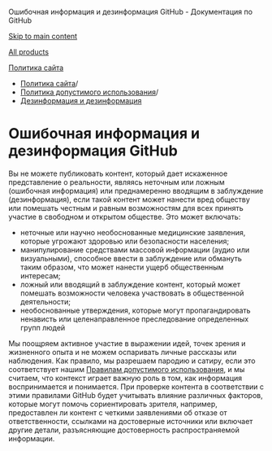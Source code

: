 Ошибочная информация и дезинформация GitHub - Документация по GitHub

[Skip to main content](#main-content)

[All products](/ru)

[Политика сайта](/ru/site-policy)

* [Политика сайта](/ru/site-policy)/
* [Политика допустимого использования](/ru/site-policy/acceptable-use-policies)/
* [Дезинформация и дезинформация](/ru/site-policy/acceptable-use-policies/github-misinformation-and-disinformation)

Ошибочная информация и дезинформация GitHub
==========

Вы не можете публиковать контент, который дает искаженное представление о реальности, являясь неточным или ложным (ошибочная информация) или преднамеренно вводящим в заблуждение (дезинформация), если такой контент может нанести вред обществу или помешать честным и равным возможностям для всех принять участие в свободном и открытом обществе. Это может включать:

* неточные или научно необоснованные медицинские заявления, которые угрожают здоровью или безопасности населения;
* манипулирование средствами массовой информации (аудио или визуальными), способное ввести в заблуждение или обмануть таким образом, что может нанести ущерб общественным интересам;
* ложный или вводящий в заблуждение контент, который может помешать возможности человека участвовать в общественной деятельности;
* необоснованные утверждения, которые могут пропагандировать ненависть или целенаправленное преследование определенных групп людей

Мы поощряем активное участие в выражении идей, точек зрения и жизненного опыта и не можем оспаривать личные рассказы или наблюдения. Как правило, мы разрешаем пародию и сатиру, если это соответствует нашим [Правилам допустимого использования](/ru/site-policy/acceptable-use-policies/github-acceptable-use-policies), и мы считаем, что контекст играет важную роль в том, как информация воспринимается и понимается. При проверке контента в соответствии с этими правилами GitHub будет учитывать влияние различных факторов, которые могут помочь сориентировать зрителя, например, предоставлен ли контент с четкими заявлениями об отказе от ответственности, ссылками на достоверные источники или включает другие детали, разъясняющие достоверность распространяемой информации.
